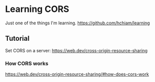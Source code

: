 # Learning CORS

Just one of the things I'm learning. <https://github.com/hchiam/learning>

## Tutorial

Set CORS on a server: <https://web.dev/cross-origin-resource-sharing>

### How CORS works

<https://web.dev/cross-origin-resource-sharing/#how-does-cors-work>
